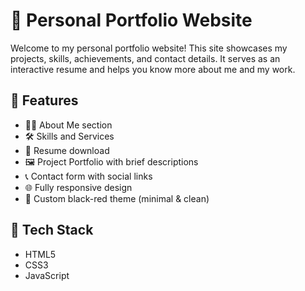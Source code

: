 # 💼 Personal Portfolio Website

Welcome to my personal portfolio website! This site showcases my projects, skills, achievements, and contact details. It serves as an interactive resume and helps you know more about me and my work.

## 📌 Features

- 🧑‍💻 About Me section
- 🛠️ Skills and Services
- 🧾 Resume download
- 🖼️ Project Portfolio with brief descriptions
- 📞 Contact form with social links
- 🌐 Fully responsive design
- 🎨 Custom black-red theme (minimal & clean)

## 🔧 Tech Stack

- HTML5
- CSS3
- JavaScript
